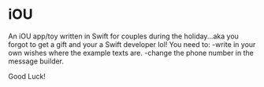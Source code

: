# iOU
An iOU app/toy written in Swift for couples during the holiday...aka you forgot to get a gift and your a Swift developer lol!
You need to:
-write in your own wishes where the example texts are.
-change the phone number in the message builder.

Good Luck!
